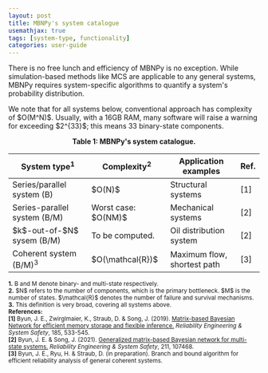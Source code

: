 ```yaml
---
layout: post
title: MBNPy's system catalogue
usemathjax: true
tags: [system-type, functionality]
categories: user-guide
---
```


<p>There is no free lunch and efficiency of MBNPy is no exception. While simulation-based methods like MCS are applicable to any general systems, MBNPy requires system-specific algorithms to quantify a system's probability distribution.</p>

<p>We note that for all systems below, conventional approach has complexity of $O(M^N)$. Usually, with a 16GB RAM, many software will raise a warning for exceeding $2^{33}$; this means 33 binary-state components.</p>

<div style="text-align: center;">
    <p><strong>Table 1: MBNPy's system catalogue.</strong></p>
    <table>
        <thead>
            <tr>
                <th>System type<sup>1</sup></th>
                <th>Complexity<sup>2</sup></th>
                <th>Application examples</th>
                <th>Ref.</th>
            </tr>
        </thead>
        <tbody>
            <tr>
                <td>Series/parallel system (B)</td>
                <td>$O(N)$</td>
                <td>Structural systems</td>
                <td>[1]</td>
            </tr>
            <tr>
                <td>Series-parallel system (B/M)</td>
                <td>Worst case: $O(NM)$</td>
                <td>Mechanical systems</td>
                <td>[2]</td>
            </tr>
            <tr>
                <td>$k$-out-of-$N$ sysem (B/M)</td>
                <td> To be computed. </td>
                <td>Oil distribution system</td>
                <td>[2]</td>
            </tr>
            <tr>
                <td>Coherent system (B/M)<sup>3</sup></td>
                <td>$O(\mathcal{R})$</td>
                <td>Maximum flow, shortest path</td>
                <td>[3]</td>
            </tr>
        </tbody>
    </table>
</div>
<p>
  <small>
    <strong>1.</strong> B and M denote binary- and multi-state respectively. <br>
    <strong>2.</strong> $N$ refers to the number of components, which is the primary bottleneck. $M$ is the number of states. $\mathcal{R}$ denotes the number of failure and survival mechanisms. <br>
    <strong>3.</strong> This definition is very broad, covering all systems above.<br>
    <strong>References:</strong> <br>
    <strong>[1]</strong> Byun, J. E., Zwirglmaier, K., Straub, D. & Song, J. (2019). <a href="https://doi.org/10.1016/j.ress.2019.01.007">Matrix-based Bayesian Network for efficient memory storage and flexible inference.</a> <em>Reliability Engineering & System Safety</em>, 185, 533-545. <br>
    <strong>[2]</strong> Byun, J. E. & Song, J. (2021). <a href="https://doi.org/10.1016/j.ress.2021.107468">Generalized matrix-based Bayesian network for multi-state systems.</a> <em>Reliability Engineering & System Safety</em>, 211, 107468. <br>
    <strong>[3]</strong> Byun, J. E., Ryu, H. & Straub, D. (in preparation). Branch and bound algorithm for efficient reliability analysis of general coherent systems.
  </small>
</p>

